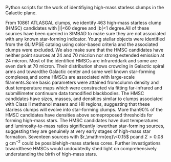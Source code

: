 Python scripts for the work of identifiying high-mass starless clumps in the Galactic plane.

From 10861 ATLASGAL clumps, we identify 463 high-mass starless clump (HMSC) candidates with  |l|\<60 degree and |b|\<1 degree.All of these sources have been queried in SIMBAD to make sure they are not associated with any known star-forming indicator. Young stellar objects were identified from the GLIMPSE catalog using color-based criteria and the associated clumps were excluded. We also make sure that the HMSC candidates have neither point sources at 24 and 70 micrion nor strong extended emission at 24 micron. Most of the identified HMSCs are infrareddark and some are even dark at 70 micron. Their distribution shows crowding in Galactic spiral arms and towardthe Galactic center and some well known star-forming complexes,and some HMSCs are associated with large-scale filaments.Some basic parameters were attained fromcolumn density and dust temperature maps which were constructed via fitting far-infrared and submillimeter continuum data tomodified blackbodies. The HMSC candidates have sizes, masses, and densities similar to clumps associated with Class II methanol masers and HII regions, suggesting that these starless clumps will evolve into star-forming clumps. More than90\% of the HMSC candidates have densities above someproposed thresholds for forming high-mass stars. The HMSC candidates have dust temperatures and luminosity-to-mass ratios significantly lowerthan star-forming sources, suggesting they are genuinely at very early stages of high-mass star formation. Seventeen sources with $r_\mathrm{eq}\<0.15$ pcand $\Sigma>0.08$ g cm$^{-2}$ could be possiblehigh-mass starless cores. Further investigations towardthese HMSCs would undoubtedly shed light on comprehensively understanding the birth of high-mass stars.
